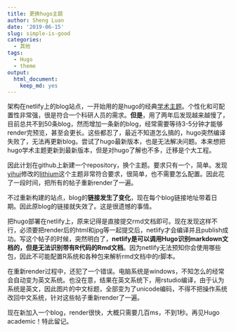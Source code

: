 ```yaml
---
title: 更换hugo主题
author: Sheng Luan
date: '2019-06-15'
slug: simple-is-good
categories:
  - 其他
tags:
  - Hugo
  - theme
output: 
  html_document: 
    keep_md: yes
---
```


架构在netlify上的blog站点，一开始用的是hugo的经典[学术主题](https://themes.gohugo.io/academic/)。个性化和可配置性非常强，很是符合一个科研人员的需求。**但是**，用了两年后发现越来越慢了，目前总共不到50条blog，然而增加一条新的blog，经常需要等待3-5分钟才能够render完预览，甚至会更长。这些都忍了，最近不知道怎么搞的，hugo突然编译失败了，无法再更新blog。尝试了hugo最新版本，也是无法解决问题。本来想把hugo学术主题更新到最新版本，但是对hugo了解也不多，迁移是个大工程。

因此计划在github上新建一个repository，换个主题。要求只有一个，简单。发现[yihui](https://github.com/yihui)修改的[lithium](https://github.com/yihui/hugo-lithium)这个主题非常符合要求，很简单，也不需要怎么配置。因此花了一段时间，把所有的帖子重新render了一遍。

不过重新构建的站点，blog的**链接发生了变化**，现在每个blog链接地址带着日期。因此原blog的链接就失效了。这是很遗憾的事情。

把hugo部署在netlify上，原来记得是直接提交rmd文档即可。现在发现这样不行，必须要把render后的html和jpg等一起提交后，netlify才会编译并且publish成功。写这个帖子的时候，突然明白了，**netlify是可以调用Hugo识别markdown文档的，但是无法识别带有R代码的Rmd文档**。因为netlify无法预知你会使用哪些包，因此不可能配置R系统和各种包来解析rmd文档中的r脚本。

在重新render过程中，还犯了一个错误。电脑系统是windows，不知怎么的经常会自动变为英文系统。也没在意，结果在英文系统下，用rstudio编译，由于认为系统是英文，因此图片的中文标题，全部变为了unicode编码，不得不把操作系统改回中文系统，针对这些帖子重新render了一遍。

现在新加入一个blog，render很快，大概只需要几百ms，不到1秒。再见Hugo academic！特此留记。